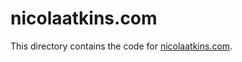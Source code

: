 # nicolaatkins.com

This directory contains the code for [nicolaatkins.com](http://nicolaatkins.com/).
